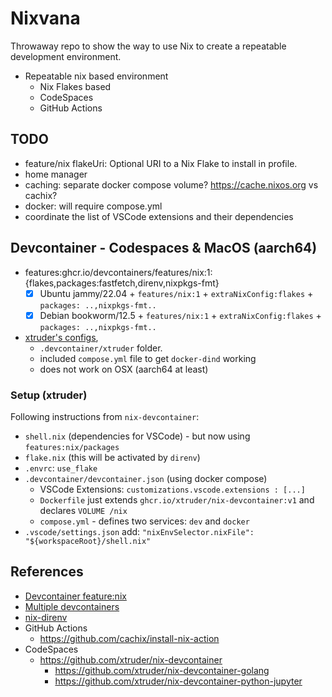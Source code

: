 # Nixvana

Throwaway repo to show the way to use Nix to create a repeatable development environment.

- Repeatable nix based environment
  - Nix Flakes based
  - CodeSpaces
  - GitHub Actions

## TODO

- feature/nix flakeUri: Optional URI to a Nix Flake to install in profile.
- home manager
- caching: separate docker compose volume? https://cache.nixos.org vs cachix?
- docker: will require compose.yml
- coordinate the list of VSCode extensions and their dependencies

## Devcontainer - Codespaces & MacOS (aarch64)

- features:ghcr.io/devcontainers/features/nix:1:{flakes,packages:fastfetch,direnv,nixpkgs-fmt}
  - [x] Ubuntu jammy/22.04 + `features/nix:1` + `extraNixConfig:flakes` + `packages: ..,nixpkgs-fmt..`
  - [x] Debian bookworm/12.5 + `features/nix:1` + `extraNixConfig:flakes` + `packages: ..,nixpkgs-fmt..`
- [xtruder's configs](https://github.com/xtruder/nix-devcontainer/tree/main),
  - `.devcontainer/xtruder` folder.
  - included `compose.yml` file to get `docker-dind` working
  - does not work on OSX (aarch64 at least)

### Setup (xtruder)

Following instructions from `nix-devcontainer`:

- `shell.nix` (dependencies for VSCode) - but now using `features:nix/packages`
- `flake.nix` (this will be activated by `direnv`)
- `.envrc`: `use_flake`
- `.devcontainer/devcontainer.json` (using docker compose)
  - VSCode Extensions: `customizations.vscode.extensions : [...]`
  - `Dockerfile` just extends `ghcr.io/xtruder/nix-devcontainer:v1` and declares `VOLUME /nix`
  - `compose.yml` - defines two services: `dev` and `docker`
- `.vscode/settings.json` add: `"nixEnvSelector.nixFile": "${workspaceRoot}/shell.nix"`

## References

- [Devcontainer feature:nix](https://github.com/devcontainers/features/blob/main/src/nix/README.md)
- [Multiple devcontainers](https://code.visualstudio.com/remote/advancedcontainers/configure-separate-containers)
- [nix-direnv](https://github.com/nix-community/nix-direnv)
- GitHub Actions
  - <https://github.com/cachix/install-nix-action>
- CodeSpaces
  - <https://github.com/xtruder/nix-devcontainer>
    - <https://github.com/xtruder/nix-devcontainer-golang>
    - <https://github.com/xtruder/nix-devcontainer-python-jupyter>
